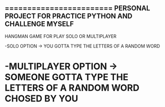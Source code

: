 ========================
PERSONAL PROJECT FOR PRACTICE PYTHON AND CHALLENGE MYSELF
-
HANGMAN GAME FOR PLAY SOLO OR MULTIPLAYER

-SOLO OPTION -> YOU GOTTA TYPE THE LETTERS OF A RANDOM WORD

-MULTIPLAYER OPTION -> SOMEONE GOTTA TYPE THE LETTERS OF A RANDOM WORD CHOSED BY YOU
========================
